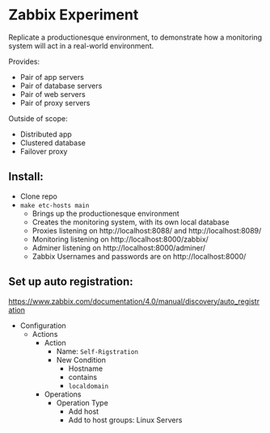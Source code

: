 Zabbix Experiment
===

Replicate a productionesque environment, to demonstrate how a monitoring system will act in a real-world environment.

Provides:
* Pair of app servers
* Pair of database servers
* Pair of web servers
* Pair of proxy servers

Outside of scope:
* Distributed app
* Clustered database
* Failover proxy


Install:
---

* Clone repo
* `make etc-hosts main`
  - Brings up the productionesque environment
  - Creates the monitoring system, with its own local database
  - Proxies listening on http://localhost:8088/ and http://localhost:8089/
  - Monitoring listening on http://localhost:8000/zabbix/
  - Adminer listening on http://localhost:8000/adminer/
  - Zabbix Usernames and passwords are on http://localhost:8000/

Set up auto registration:
---

https://www.zabbix.com/documentation/4.0/manual/discovery/auto_registration

* Configuration
  * Actions
    * Action
      * Name: `Self-Rigstration`
      * New Condition
        * Hostname
        * contains
        * `localdomain`
    * Operations
      * Operation Type
        * Add host
        * Add to host groups: Linux Servers
